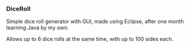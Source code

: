 ### DiceRoll ###

Simple dice roll generator with GUI, made using Eclipse, after one month learning Java by my own.

Allows up to 6 dice rolls at the same time, with up to 100 sides each.
